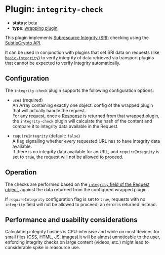 # Plugin: `integrity-check`

- **status**: beta
- **type**: [wrapping plugin](../../docs/ARCHITECTURE.md#wrapping-plugins)

This plugin implements [Subresource Integrity (SRI)](https://developer.mozilla.org/en-US/docs/Web/Security/Subresource_Integrity) checking using the [SubtleCrypto API](https://developer.mozilla.org/en-US/docs/Web/API/SubtleCrypto).

It can be used in conjunction with plugins that set SRI data on requests (like [`basic-integrity`](../basic-integrity/)) to verify integrity of data retrieved via transport plugins that cannot be expected to verify integrity automatically.

## Configuration

The `integrity-check` plugin supports the following configuration options:

 - `uses` (required)  
   An Array containing exactly one object: config of the wrapped plugin that will actually handle the request.  
   For any request, once a [Response](https://developer.mozilla.org/en-US/docs/Web/API/Response) is returned from that wrapped plugin, the `integrity-check` plugin will calculate the hash of the content and compare it to integrity data available in the Request.
   
 - `requireIntegrity` (default: `false`)  
   A flag signalling whether every requested URL has to have integrity data available.  
   If there is no integrity data available for an URL, and `requireIntegrity` is set to `true`, the request will not be allowed to proceed.

## Operation

The checks are performed based on the [`integrity` field of the Request object](https://developer.mozilla.org/en-US/docs/Web/API/Request/integrity), against the data returned from the configured wrapped plugin.

If `requireIntegrity` configuration flag is set to `true`, requests with no `integrity` field will not be allowed to proceed; an error is returned instead.

## Performance and usability considerations

Calculating integrity hashes is CPU-intensive and while on most devices for small files (CSS, HTML, JS, images) it will be almost unnoticable to the user, enforcing integrity checks on large content (videos, etc.) might lead to considerable spike in reasource use.
